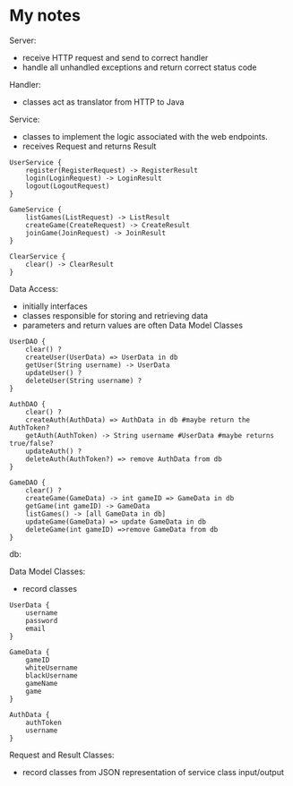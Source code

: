 # My notes
Server:
 - receive HTTP request and send to correct handler
 - handle all unhandled exceptions and return correct status code

Handler:
 - classes act as translator from HTTP to Java

Service:
 - classes to implement the logic associated with the web endpoints.
 - receives Request and returns Result

```
UserService {
    register(RegisterRequest) -> RegisterResult
    login(LoginRequest) -> LoginResult
    logout(LogoutRequest)
}
```
```
GameService {
    listGames(ListRequest) -> ListResult
    createGame(CreateRequest) -> CreateResult
    joinGame(JoinRequest) -> JoinResult
}
```
```
ClearService {
    clear() -> ClearResult
}
```
Data Access:
- initially interfaces
- classes responsible for storing and retrieving data
- parameters and return values are often Data Model Classes

```
UserDAO {
    clear() ?
    createUser(UserData) => UserData in db
    getUser(String username) -> UserData
    updateUser() ?
    deleteUser(String username) ?
}
```
```
AuthDAO {
    clear() ?
    createAuth(AuthData) => AuthData in db #maybe return the AuthToken?
    getAuth(AuthToken) -> String username #UserData #maybe returns true/false? 
    updateAuth() ?
    deleteAuth(AuthToken?) => remove AuthData from db
}
```
```
GameDAO {
    clear() ?
    createGame(GameData) -> int gameID => GameData in db
    getGame(int gameID) -> GameData
    listGames() -> [all GameData in db]
    updateGame(GameData) => update GameData in db
    deleteGame(int gameID) =>remove GameData from db
}
```


db:

Data Model Classes:
 - record classes
```
UserData {
    username
    password
    email
}
```
```
GameData {
    gameID
    whiteUsername
    blackUsername
    gameName
    game
}
```
```
AuthData {
    authToken
    username
}
```

Request and Result Classes:
 - record classes from JSON representation of service class input/output
